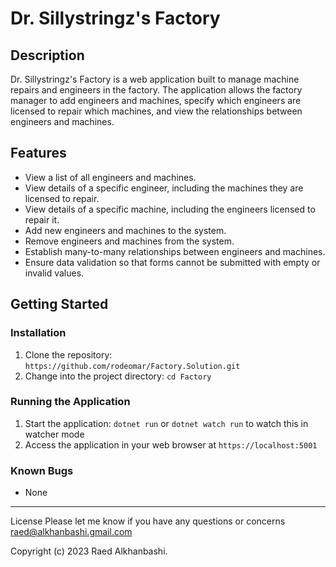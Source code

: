 # Dr. Sillystringz's Factory
## Description

Dr. Sillystringz's Factory is a web application built to manage machine repairs and engineers in the factory. The application allows the factory manager to add engineers and machines, specify which engineers are licensed to repair which machines, and view the relationships between engineers and machines.

## Features

- View a list of all engineers and machines.
- View details of a specific engineer, including the machines they are licensed to repair.
- View details of a specific machine, including the engineers licensed to repair it.
- Add new engineers and machines to the system.
- Remove engineers and machines from the system.
- Establish many-to-many relationships between engineers and machines.
- Ensure data validation so that forms cannot be submitted with empty or invalid values.

## Getting Started


### Installation
1. Clone the repository: `https://github.com/rodeomar/Factory.Solution.git`
2. Change into the project directory: `cd Factory`

### Running the Application

1. Start the application: `dotnet run` or `dotnet watch run` to watch this in watcher mode
2. Access the application in your web browser at `https://localhost:5001`

### Known Bugs 
- None

---
License Please let me know if you have any questions or concerns raed@alkhanbashi.gmail.com

Copyright (c) 2023 Raed Alkhanbashi.
